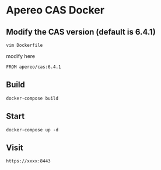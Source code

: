 # Apereo CAS Docker

## Modify the CAS version (default is 6.4.1)

```
vim Dockerfile
``` 

modify here

```
FROM apereo/cas:6.4.1
```

## Build

```
docker-compose build
```

## Start

```
docker-compose up -d
```

## Visit

```
https://xxxx:8443
```